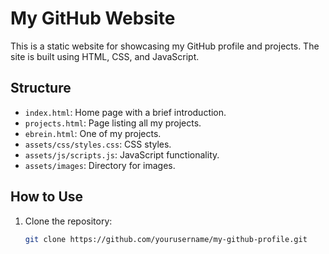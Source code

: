 # My GitHub Website

This is a static website for showcasing my GitHub profile and projects. The site is built using HTML, CSS, and JavaScript.

## Structure

- `index.html`: Home page with a brief introduction.
- `projects.html`: Page listing all my projects.
- `ebrein.html`: One of my projects.
- `assets/css/styles.css`: CSS styles.
- `assets/js/scripts.js`: JavaScript functionality.
- `assets/images`: Directory for images.

## How to Use

1. Clone the repository:
   ```bash
   git clone https://github.com/yourusername/my-github-profile.git
